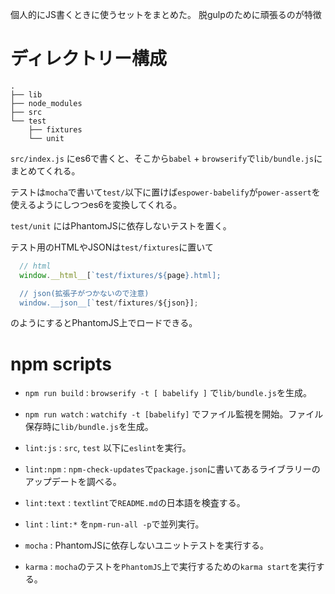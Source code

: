 個人的にJS書くときに使うセットをまとめた。
脱gulpのために頑張るのが特徴

# ディレクトリー構成

```
.
├── lib
├── node_modules
├── src
└── test
    ├── fixtures
    └── unit
```

`src/index.js` にes6で書くと、そこから`babel` + `browserify`で`lib/bundle.js`にまとめてくれる。

テストは`mocha`で書いて`test/`以下に置けば`espower-babelify`が`power-assert`を使えるようにしつつes6を変換してくれる。

`test/unit` にはPhantomJSに依存しないテストを置く。

テスト用のHTMLやJSONは`test/fixtures`に置いて

```javascript
  // html
  window.__html__[`test/fixtures/${page}.html];

  // json(拡張子がつかないので注意)
  window.__json__[`test/fixtures/${json}];
```

のようにするとPhantomJS上でロードできる。

# npm scripts

- `npm run build` : `browserify -t [ babelify ]` で`lib/bundle.js`を生成。

- `npm run watch` : `watchify -t [babelify]` でファイル監視を開始。ファイル保存時に`lib/bundle.js`を生成。

- `lint:js` : `src`, `test` 以下に`eslint`を実行。

- `lint:npm` : `npm-check-updates`で`package.json`に書いてあるライブラリーのアップデートを調べる。

- `lint:text` : `textlint`で`README.md`の日本語を検査する。

- `lint` : `lint:*` を`npm-run-all -p`で並列実行。

- `mocha` : PhantomJSに依存しないユニットテストを実行する。

- `karma` : `mocha`のテストを`PhantomJS`上で実行するための`karma start`を実行する。

